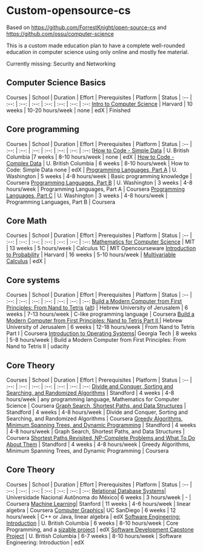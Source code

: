 
# Custom-opensource-cs
Based on https://github.com/ForrestKnight/open-source-cs and https://github.com/ossu/computer-science

This is a custom made education plan to have a complete well-rounded education in computer science using only online and mostly fee material.

Currently missing: Security and Networking

## Computer Science Basics

Courses | School | Duration | Effort |  Prerequisites | Platform | Status | 
:-- | :--: | :--: | :--: | :--: | :--: | :--: |  :--:
[Intro to Computer Science](https://www.edx.org/course/cs50s-introduction-computer-science-harvardx-cs50x) | Harvard | 10 weeks | 10-20 hours/week | none | edX | Finished

##  Core programming
Courses | School | Duration | Effort |  Prerequisites | Platform | Status | 
:-- | :--: | :--: | :--: | :--: | :--: | :--: |  :--:
[[How to Code - Simple Data](https://www.edx.org/course/how-code-simple-data-ubcx-htc1x) | U. British Columbia |7 weeks | 8-10 hours/week | none | edX |
[How to Code - Complex Data](https://www.edx.org/course/how-code-complex-data-ubcx-htc2x) | U. British Columbia | 6 weeks | 8-10 hours/week | How to Code: Simple Data none | edX |
[Programming Languages, Part A](https://www.coursera.org/learn/programming-languages) | U. Washington | 5 weeks | 4-8 hours/week | Basic programming knowledge | Coursera
[Programming Languages, Part B](https://www.coursera.org/learn/programming-languages-part-b) | U. Washington | 3 weeks | 4-8 hours/week | Programming Languages, Part A | Coursera
[Programming Languages, Part C](https://www.coursera.org/learn/programming-languages-part-c) | U. Washington | 3 weeks | 4-8 hours/week | Programming Languages, Part B | Coursera

##  Core  Math
Courses | School | Duration | Effort |  Prerequisites | Platform | Status | 
:-- | :--: | :--: | :--: | :--: | :--: | :--: |  :--:
[Mathematics for Computer Science](https://ocw.mit.edu/courses/electrical-engineering-and-computer-science/6-042j-mathematics-for-computer-science-spring-2015/index.htm) | MIT | 13 weeks | 5 hours/week | Calculus 1C | MIT Opencourseware
[Introduction to Probability](https://www.edx.org/course/introduction-to-probability) | Harvard | 16 weeks | 5-10 hours/week | [Multivariable Calculus](https://ocw.mit.edu/courses/mathematics/18-02sc-multivariable-calculus-fall-2010/) | edX |

## Core systems
Courses | School | Duration | Effort |  Prerequisites | Platform | Status | 
:-- | :--: | :--: | :--: | :--: | :--: | :--: |  :--:
[Build a Modern Computer from First Principles: From Nand to Tetris](https://www.coursera.org/learn/build-a-computer) ([alt](http://www.nand2tetris.org/)) | Hebrew University of Jerusalem | 6 weeks | 7-13 hours/week | C-like programming language | Coursera
[Build a Modern Computer from First Principles: Nand to Tetris Part II ](https://www.coursera.org/learn/nand2tetris2) | Hebrew University of Jerusalem | 6 weeks | 12-18 hours/week | From Nand to Tetris Part I | Coursera
[Introduction to Operating Systems](https://www.udacity.com/course/introduction-to-operating-systems--ud923)| Georgia Tech | 8 weeks | 5-8 hours/week | Build a Modern Computer from First Principles: From Nand to Tetris II | udacity

## Core Theory
Courses | School | Duration | Effort |  Prerequisites | Platform | Status | 
:-- | :--: | :--: | :--: | :--: | :--: | :--: |  :--:
[Divide and Conquer, Sorting and Searching, and Randomized Algorithms](https://www.coursera.org/learn/algorithms-divide-conquer) | Standford | 4 weeks | 4-8 hours/week | any programming language, Mathematics for Computer Science | Coursera
[Graph Search, Shortest Paths, and Data Structures](https://www.coursera.org/learn/algorithms-graphs-data-structures) | Standford | 4 weeks | 4-8 hours/week | Divide and Conquer, Sorting and Searching, and Randomized Algorithms | Coursera
[Greedy Algorithms, Minimum Spanning Trees, and Dynamic Programming](https://www.coursera.org/learn/algorithms-greedy) | Standford | 4 weeks | 4-8 hours/week | Graph Search, Shortest Paths, and Data Structures | Coursera
[Shortest Paths Revisited, NP-Complete Problems and What To Do About Them](https://www.coursera.org/learn/algorithms-npcomplete) | Standford | 4 weeks | 4-8 hours/week | Greedy Algorithms, Minimum Spanning Trees, and Dynamic Programming | Coursera

## Core Theory
Courses | School | Duration | Effort |  Prerequisites | Platform | Status | 
:-- | :--: | :--: | :--: | :--: | :--: | :--: |  :--:
[Relational Database Systems](https://www.coursera.org/learn/relational-database)| Universidade Nacional Autônoma do México|  6 weeks | 3 hours/week | - | Coursera
[Machine Learning](https://www.coursera.org/learn/machine-learning)| Stanford | 11 weeks | 4-6 hours/week | linear algebra | Coursera
[Computer Graphics](https://www.edx.org/course/computer-graphics-uc-san-diegox-cse167x)| UC SanDiego | 6 weeks | 12 hours/week | C++ or Java, linear algebra | edX
[Software Engineering: Introduction](https://www.edx.org/course/software-engineering-introduction-ubcx-softeng1x) | U. British Columbia | 6 weeks | 8-10 hours/week | Core Programming, and a [sizable project](FAQ.md#why-require-experience-with-a-sizable-project-before-the-Software-Engineering-courses) | edX
[Software Development Capstone Project](https://www.edx.org/course/software-development-capstone-project-ubcx-softengprjx) | U. British Columbia | 6-7 weeks | 8-10 hours/week | Software Engineering: Introduction | edX
